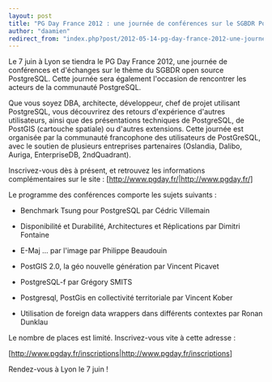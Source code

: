 ```yaml
---
layout: post
title: "PG Day France 2012 : une journée de conférences sur le SGBDR PostgreSQL."
author: "daamien"
redirect_from: "index.php?post/2012-05-14-pg-day-france-2012-une-journee-de-conferences-sur-le-sgbdr-postgresql "
---
```





<!--more-->


Le 7 juin à Lyon se tiendra le PG Day France 2012, une journée de conférences et d'échanges sur le thème du SGBDR open source PostgreSQL. Cette journée sera également l'occasion de rencontrer les acteurs de la communauté PostgreSQL. 



Que vous soyez DBA, architecte, développeur, chef de projet utilisant PostgreSQL, vous découvrirez des retours d'expérience d'autres utilisateurs, ainsi que des présentations techniques de PostgreSQL, de PostGIS (cartouche spatiale) ou d'autres extensions. Cette journée est organisée par la communauté francophone des utilisateurs de PostGreSQL, avec le soutien de plusieurs entreprises partenaires (Oslandia, Dalibo, Auriga, EnterpriseDB, 2ndQuadrant).



Inscrivez-vous dès à présent, et retrouvez les informations complémentaires sur le site : [http://www.pgday.fr/|http://www.pgday.fr/]



Le programme des conférences comporte les sujets suivants :



  * Benchmark Tsung pour PostgreSQL par Cédric Villemain

  * Disponibilité et Durabilité, Architectures et Réplications par Dimitri Fontaine

  * E-Maj ... par l'image par Philippe Beaudouin

  * PostGIS 2.0, la géo nouvelle génération par Vincent Picavet

  * PostgreSQL-f par Grégory SMITS

  * Postgresql, PostGis en collectivité territoriale par Vincent Kober

  * Utilisation de foreign data wrappers dans différents contextes par Ronan Dunklau



Le nombre de places est limité. Inscrivez-vous vite à cette adresse :



[http://www.pgday.fr/inscriptions|http://www.pgday.fr/inscriptions]



Rendez-vous à Lyon le 7 juin !